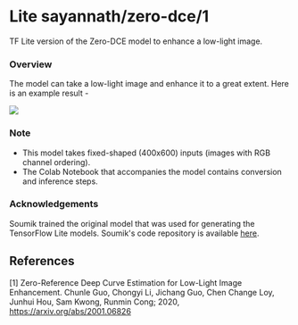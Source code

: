 # Lite sayannath/zero-dce/1
TF Lite version of the Zero-DCE model to enhance a low-light image.

<!-- asset-path: https://github.com/sayannath/Zero-DCE-TFLite/releases/download/0.0.2/zero-dce.tflite -->
<!-- parent-model: sayannath/zero-dce/1 -->
<!-- colab: https://colab.research.google.com/github/sayannath/Zero-DCE-TFLite/blob/main/src/ZERO_DCE_TFLite.ipynb -->

### Overview
The model can take a low-light image and enhance it to a great extent. Here is an example result -

![](https://i.imgur.com/mBFhXxy.png)

### Note
- This model takes fixed-shaped (400x600) inputs (images with RGB channel ordering).
- The Colab Notebook that accompanies the model contains conversion and inference steps.

### Acknowledgements
Soumik trained the original model that was used for generating the TensorFlow Lite models. Soumik's code repository is available [here](https://github.com/soumik12345/Zero-DCE).

References
--------------
[1] Zero-Reference Deep Curve Estimation for Low-Light Image Enhancement. Chunle Guo, Chongyi Li, Jichang Guo, Chen Change Loy, Junhui Hou, Sam Kwong, Runmin Cong; 2020, https://arxiv.org/abs/2001.06826